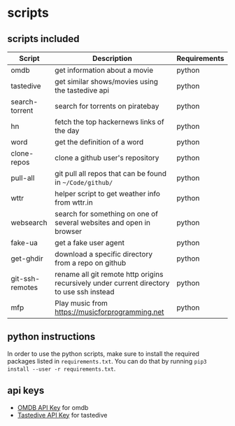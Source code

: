 # scripts

## scripts included

| Script          | Description                                                                               | Requirements |
| --------------- | ----------------------------------------------------------------------------------------- | ------------ |
| omdb            | get information about a movie                                                             | python       |
| tastedive       | get similar shows/movies using the tastedive api                                          | python       |
| search-torrent  | search for torrents on piratebay                                                          | python       |
| hn              | fetch the top hackernews links of the day                                                 | python       |
| word            | get the definition of a word                                                              | python       |
| clone-repos     | clone a github user's repository                                                          | python       |
| pull-all        | git pull all repos that can be found in `~/Code/github/`                                  | python       |
| wttr            | helper script to get weather info from wttr.in                                            | python       |
| websearch       | search for something on one of several websites and open in browser                       | python       |
| fake-ua         | get a fake user agent                                                                     | python       |
| get-ghdir       | download a specific directory from a repo on github                                       | python       |
| git-ssh-remotes | rename all git remote http origins recursively under current directory to use ssh instead | python       |
| mfp             | Play music from https://musicforprogramming.net                                           | python       |

## python instructions

In order to use the python scripts, make sure to install the required packages listed in `requirements.txt`. You can do that
by running `pip3 install --user -r requirements.txt`.

## api keys

- [OMDB API Key](http://www.omdbapi.com/apikey.aspx) for omdb
- [Tastedive API Key](https://tastedive.com/read/api) for tastedive

